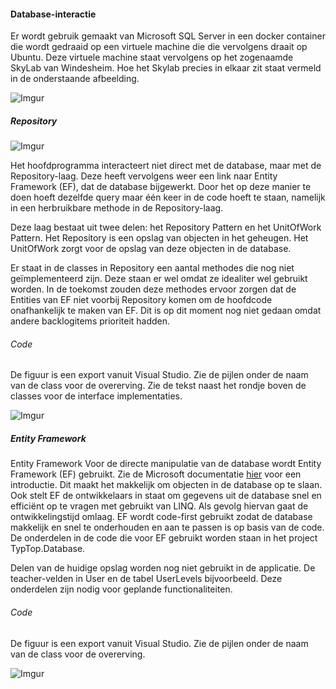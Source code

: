 #### Database-interactie

Er wordt gebruik gemaakt van Microsoft SQL Server in een docker container die wordt gedraaid op een virtuele machine die die vervolgens draait op Ubuntu. Deze virtuele machine staat vervolgens op het zogenaamde SkyLab van Windesheim. Hoe het Skylab precies in elkaar zit staat vermeld in de onderstaande afbeelding. 

![Imgur](https://i.imgur.com/X7ayy8k.png)

##### Repository

![Imgur](https://i.imgur.com/hPhaAZb.png)

Het hoofdprogramma interacteert niet direct met de database, maar met de Repository-laag. Deze heeft vervolgens weer een link naar Entity Framework (EF), dat de database bijgewerkt. Door het op deze manier te doen hoeft dezelfde query maar één keer in de code hoeft te staan, namelijk in een herbruikbare methode in de Repository-laag.

Deze laag bestaat uit twee delen: het Repository Pattern en het UnitOfWork Pattern. Het Repository is een opslag van objecten in het geheugen. Het UnitOfWork zorgt voor de opslag van deze objecten in de database.

Er staat in de classes in Repository een aantal methodes die nog niet geïmplementeerd zijn. Deze staan er wel omdat ze idealiter wel gebruikt worden. In de toekomst zouden deze methodes ervoor zorgen dat de Entities van EF niet voorbij Repository komen om de hoofdcode onafhankelijk te maken van EF. Dit is op dit moment nog niet gedaan omdat andere backlogitems prioriteit hadden.

###### Code

De figuur is een export vanuit Visual Studio. Zie de pijlen onder de naam van de class voor de overerving. Zie de tekst naast het rondje boven de classes voor de interface implementaties.

![Imgur](https://i.imgur.com/Ql99l3L.png)

##### Entity Framework

Entity Framework
Voor de directe manipulatie van de database wordt Entity Framework (EF) gebruikt. Zie de Microsoft documentatie [hier](https://docs.microsoft.com/en-us/ef/core/) voor een introductie. Dit maakt het makkelijk om objecten in de database op te slaan. Ook stelt EF de ontwikkelaars in staat om gegevens uit de database snel en efficiënt op te vragen met gebruikt van LINQ. Als gevolg hiervan gaat de ontwikkelingstijd omlaag. EF wordt code-first gebruikt zodat de database makkelijk en snel te onderhouden en aan te passen is op basis van de code. De onderdelen in de code die voor EF gebruikt worden staan in het project TypTop.Database.

Delen van de huidige opslag worden nog niet gebruikt in de applicatie. De teacher-velden in User en de tabel UserLevels bijvoorbeeld. Deze onderdelen zijn nodig voor geplande functionaliteiten.

###### Code

De figuur is een export vanuit Visual Studio. Zie de pijlen onder de naam van de class voor de overerving.

![Imgur](https://i.imgur.com/IUv4rDl.png)

